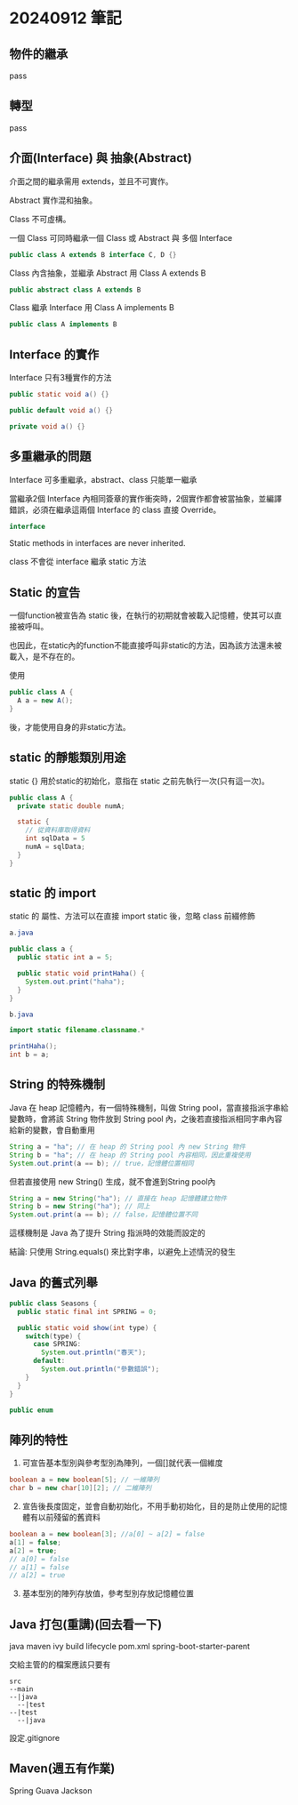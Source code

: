 <h1>20240912 筆記</h1>

物件的繼承
--------------
pass


轉型
--------------
pass


介面(Interface) 與 抽象(Abstract)
--------------
介面之間的繼承需用 extends，並且不可實作。

Abstract 實作混和抽象。

Class 不可虛構。

一個 Class 可同時繼承一個 Class 或 Abstract 與 多個 Interface
```java
public class A extends B interface C, D {}
```

Class 內含抽象，並繼承 Abstract 用 Class A extends B
```java
public abstract class A extends B
```

Class 繼承 Interface 用 Class A implements B
```java
public class A implements B
```

Interface 的實作
---------------
Interface 只有3種實作的方法

```java 
public static void a() {}
```
```java
public default void a() {}
```
```java
private void a() {}
```


多重繼承的問題
--------------
Interface 可多重繼承，abstract、class 只能單一繼承

當繼承2個 Interface 內相同簽章的實作衝突時，2個實作都會被當抽象，並編譯錯誤，必須在繼承這兩個 Interface 的 class 直接 Override。

```java
interface 
```

Static methods in interfaces are never inherited.

class 不會從 interface 繼承 static 方法


Static 的宣告
--------------
一個function被宣告為 static 後，在執行的初期就會被載入記憶體，使其可以直接被呼叫。

也因此，在static內的function不能直接呼叫非static的方法，因為該方法還未被載入，是不存在的。

使用

```java
public class A {
  A a = new A();
}
```


後，才能使用自身的非static方法。


static 的靜態類別用途
--------------
static {} 用於static的初始化，意指在 static 之前先執行一次(只有這一次)。

```java
public class A {
  private static double numA;

  static {
    // 從資料庫取得資料
    int sqlData = 5
    numA = sqlData;
  }
}
```

static 的 import
----------------
static 的 屬性、方法可以在直接 import static 後，忽略 class 前綴修飾

```java
a.java

public class a {
  public static int a = 5;

  public static void printHaha() {
    System.out.print("haha");
  } 
}
```

```java 
b.java

import static filename.classname.*

printHaha();
int b = a;
```

String 的特殊機制
----------------

Java 在 heap 記憶體內，有一個特殊機制，叫做 String pool，當直接指派字串給變數時，會將該 String 物件放到 String pool 內，之後若直接指派相同字串內容給新的變數，會自動重用

```java
String a = "ha"; // 在 heap 的 String pool 內 new String 物件 
String b = "ha"; // 在 heap 的 String pool 內容相同，因此重複使用
System.out.print(a == b); // true，記憶體位置相同
```

但若直接使用 new String() 生成，就不會進到String pool內

```java
String a = new String("ha"); // 直接在 heap 記憶體建立物件
String b = new String("ha"); // 同上
System.out.print(a == b); // false，記憶體位置不同
```

這樣機制是 Java 為了提升 String 指派時的效能而設定的

結論: 只使用 String.equals() 來比對字串，以避免上述情況的發生


Java 的舊式列舉
--------------
```java
public class Seasons {
  public static final int SPRING = 0;

  public static void show(int type) {
    switch(type) {
      case SPRING:
        System.out.println("春天");
      default:
        System.out.println("參數錯誤");
    }
  }
}

public enum
```



陣列的特性
----
1. 可宣告基本型別與參考型別為陣列，一個[]就代表一個維度
```java
boolean a = new boolean[5]; // 一維陣列
char b = new char[10][2]; // 二維陣列
```

2. 宣告後長度固定，並會自動初始化，不用手動初始化，目的是防止使用的記憶體有以前殘留的舊資料
```java
boolean a = new boolean[3]; //a[0] ~ a[2] = false
a[1] = false;
a[2] = true;
// a[0] = false
// a[1] = false
// a[2] = true
```

3. 基本型別的陣列存放值，參考型別存放記憶體位置


Java 打包(重講)(回去看一下)
--------------
java 
maven
ivy
build lifecycle
pom.xml
spring-boot-starter-parent

交給主管的的檔案應該只要有
```
src
--main
--|java
  --|test
--|test
  --|java
```
設定.gitignore

Maven(週五有作業)
-----------------
Spring
Guava
Jackson


